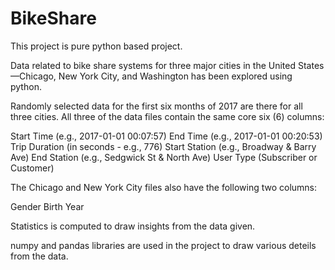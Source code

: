 # BikeShare

This project is pure python based project.

Data related to bike share systems for three major cities in the United States—Chicago, New York City, and Washington has been explored using python.

Randomly selected data for the first six months of 2017 are there for all three cities. All three of the data files contain the same core six (6) columns:

Start Time (e.g., 2017-01-01 00:07:57)
End Time (e.g., 2017-01-01 00:20:53)
Trip Duration (in seconds - e.g., 776)
Start Station (e.g., Broadway & Barry Ave)
End Station (e.g., Sedgwick St & North Ave)
User Type (Subscriber or Customer)

The Chicago and New York City files also have the following two columns:

Gender
Birth Year


Statistics is computed to draw insights from the data given.

numpy and pandas libraries are used in the project to draw various deteils from the data.
